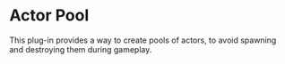 # Actor Pool

This plug-in provides a way to create pools of actors, to avoid spawning and destroying them during gameplay.
